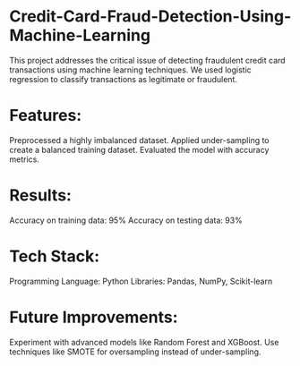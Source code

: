 # Credit-Card-Fraud-Detection-Using-Machine-Learning
This project addresses the critical issue of detecting fraudulent credit card transactions using machine learning techniques. We used logistic regression to classify transactions as legitimate or fraudulent.

# Features:
Preprocessed a highly imbalanced dataset.
Applied under-sampling to create a balanced training dataset.
Evaluated the model with accuracy metrics.
# Results:
Accuracy on training data: 95%
Accuracy on testing data: 93%
# Tech Stack:
Programming Language: Python
Libraries: Pandas, NumPy, Scikit-learn
# Future Improvements:
Experiment with advanced models like Random Forest and XGBoost.
Use techniques like SMOTE for oversampling instead of under-sampling.
